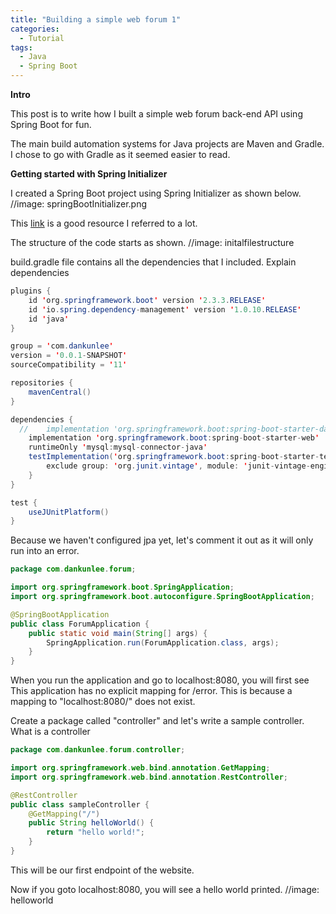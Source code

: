 ```yaml
---
title: "Building a simple web forum 1"
categories:
  - Tutorial
tags:
  - Java
  - Spring Boot
---
```


**Intro**

This post is to write how I built a simple web forum back-end API using Spring Boot for fun.

The main build automation systems for Java projects are Maven and Gradle.  
I chose to go with Gradle as it seemed easier to read.

**Getting started with Spring Initializer**

I created a Spring Boot project using Spring Initializer as shown below. 
//image: springBootInitializer.png

This <a href="https://spring.io/guides/gs/spring-boot/#scratch">link</a> is a good resource I referred to a lot. 

The structure of the code starts as shown. 
//image: initalfilestructure

build.gradle file contains all the dependencies that I included. 
Explain dependencies


```java
plugins {
	id 'org.springframework.boot' version '2.3.3.RELEASE'
	id 'io.spring.dependency-management' version '1.0.10.RELEASE'
	id 'java'
}

group = 'com.dankunlee'
version = '0.0.1-SNAPSHOT'
sourceCompatibility = '11'

repositories {
	mavenCentral()
}

dependencies {
  //	implementation 'org.springframework.boot:spring-boot-starter-data-jpa'
	implementation 'org.springframework.boot:spring-boot-starter-web'
	runtimeOnly 'mysql:mysql-connector-java'
	testImplementation('org.springframework.boot:spring-boot-starter-test') {
		exclude group: 'org.junit.vintage', module: 'junit-vintage-engine'
	}
}

test {
	useJUnitPlatform()
}
```

Because we haven't configured jpa yet, let's comment it out as it will only run into an error. 

```java
package com.dankunlee.forum;

import org.springframework.boot.SpringApplication;
import org.springframework.boot.autoconfigure.SpringBootApplication;

@SpringBootApplication
public class ForumApplication {
	public static void main(String[] args) {
		SpringApplication.run(ForumApplication.class, args);
	}
}
```

When you run the application and go to localhost:8080, you will first see 
This application has no explicit mapping for /error. 
This is because a mapping to "localhost:8080/" does not exist. 

Create a package called "controller" and let's write a sample controller. 
What is a controller
```java
package com.dankunlee.forum.controller;

import org.springframework.web.bind.annotation.GetMapping;
import org.springframework.web.bind.annotation.RestController;

@RestController
public class sampleController {
    @GetMapping("/")
    public String helloWorld() {
        return "hello world!";
    }
}
```
This will be our first endpoint of the website. 

Now if you goto localhost:8080, you will see a hello world printed. 
//image: helloworld

